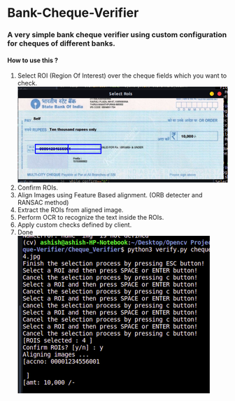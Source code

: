 # Bank-Cheque-Verifier

### A very simple bank cheque verifier using custom configuration for cheques of different banks.

#### How to use this ?
1. Select ROI (Region Of Interest) over the cheque fields which you want to check.
    ![alt text](https://github.com/ashish1sasmal/Bank-Cheque-Verifier/blob/master/Cheque_Verifier/Outputs/output1.png)  
2. Confirm ROIs.
3. Align Images using Feature Based alignment. (ORB detecter and RANSAC method)
4. Extract the ROIs from aligned image.
5. Perform OCR to recognize the text inside the ROIs.
6. Apply custom checks defined by client.
7. Done<br>
    ![alt text](https://github.com/ashish1sasmal/Bank-Cheque-Verifier/blob/master/Cheque_Verifier/Outputs/output2.png)  
